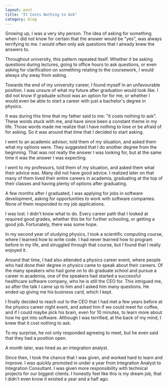 ```yaml
---
layout: post
title: "It Costs Nothing to Ask"
category: blog
---
```


Growing up, I was a very shy person. The idea of asking for something when I did not know for certain that the answer would be "yes", was always terrifying to me. I would often only ask questions that I already knew the answers to.

Throughout university, this pattern repeated itself. Whether it be asking questions during lectures, going to office hours to ask questions, or even asking for clarification on something relating to the coursework, I would always shy away from asking.

Towards the end of my university career, I found myself in an unfavourable position. I was unsure of what my future after graduation would look like. I did not know if graduate school was an option for for me, or whether I would even be able to start a career with just a bachelor's degree in physics.

It was during this time that my father said to me: "it costs nothing to ask". These words stuck with me, and have since been a constant theme in my life. Those words made me realize that I have nothing to lose or be afraid of for asking. So it was around that time that I decided to start asking.

I went to an academic advisor, told them of my situation, and asked them what my options were. They suggested that I do another degree from the beginning. That was not really the answer I was looking for, but at the same time it was the answer I was expecting.

I went to my professors, told them of my situation, and asked them what their advice was. Many did not have good advice. I realized later on that many of them lived their entire careers in academia, graduating at the top of their classes and having plenty of options after graduating.

A few months after I graduated, I was applying for jobs in software development, asking for opportunities to work with software companies. None of them responded to my job applications.

I was lost. I didn't know what to do. Every career path that I looked at required good grades, whether this be for further schooling, or getting a good job. Fortunately, there was some hope.

In my second year of studying physics, I took a scientific computing course, where I learned how to write code. I had never learned how to program before in my life, and struggled through that course, but I found that I really enjoyed it.

Around that time, I had also attended a physics career event, where people who had done their degree in physics came to speak about their careers. Of the many speakers who had gone on to do graduate school and pursue a career in academia, one of the speakers had started a successful healthcare software company, who he is still the CEO for. This intrigued me, so after the talk I came up to him and I asked him many questions. He ended up giving me his business card, which I kept.



I finally decided to reach out to the CEO that I had met a few years before at the physics career night event, and asked him if we could meet for coffee, and if I could maybe pick his brain, even for 10 minutes, to learn more about how he got into software. Although I was terrified, at the back of my mind, I knew that it cost nothing to ask.

To my surprise, he not only responded agreeing to meet, but he even said that they had a position open.

A month later, was hired as an integration analyst.

Since then, I took the chance that I was given, and worked hard to learn and improve. I was quickly promoted in under a year from Integration Analyst to Integration Consultant. I was given more responsibility with technical projects for our biggest clients. I honestly feel like this is my dream job, that I didn't even know it existed a year and a half ago.
